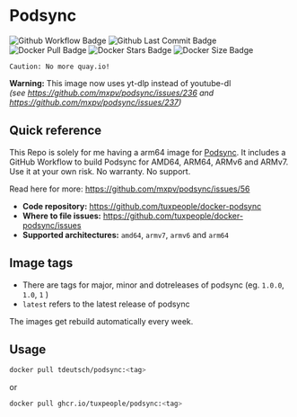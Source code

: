# Podsync
![Github Workflow Badge](https://github.com/tuxpeople/docker-podsync/actions/workflows/release.yml/badge.svg)
![Github Last Commit Badge](https://img.shields.io/github/last-commit/tuxpeople/docker-podsync)
![Docker Pull Badge](https://img.shields.io/docker/pulls/tdeutsch/podsync)
![Docker Stars Badge](https://img.shields.io/docker/stars/tdeutsch/podsync)
![Docker Size Badge](https://img.shields.io/docker/image-size/tdeutsch/podsync)

    Caution: No more quay.io!

**Warning:** This image now uses yt-dlp instead of youtube-dl  
*(see https://github.com/mxpv/podsync/issues/236 and https://github.com/mxpv/podsync/issues/237)*
## Quick reference

This Repo is solely for me having a arm64 image for [Podsync](https://github.com/mxpv/podsync). It includes a GitHub Workflow to build Podsync for AMD64, ARM64, ARMv6 and ARMv7. Use it at your own risk. No warranty. No support.

Read here for more: https://github.com/mxpv/podsync/issues/56

* **Code repository:**
  https://github.com/tuxpeople/docker-podsync
* **Where to file issues:**
  https://github.com/tuxpeople/docker-podsync/issues
* **Supported architectures:**
  ```amd64```, ```armv7```, ```armv6``` and ```arm64```

## Image tags
- There are tags for major, minor and dotreleases of podsync (eg. ```1.0.0```, ```1.0```, ```1``` )
- ```latest``` refers to the latest release of podsync

The images get rebuild automatically every week.
## Usage

```sh
docker pull tdeutsch/podsync:<tag>
```

or

```sh
docker pull ghcr.io/tuxpeople/podsync:<tag>
```
